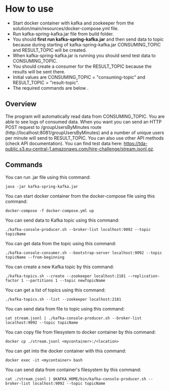 # How to use

- Start docker container with kafka and zookeeper from the solution/main/resources/docker-compose.yml file.
- Run kafka-spring-kafka.jar file from build folder.
- You should **first run kafka-spring-kafka.jar** and then send data to topic because during starting of kafka-spring-kafka.jar CONSUMING_TOPIC and RESULT_TOPIC will be created.
- When kafka-spring-kafka.jar is running you should send test data to CONSUMING_TOPIC.
- You should create a consumer for the RESULT_TOPIC because the results will be sent there.
- Initial values are CONSUMING_TOPIC = "consuming-topic" and RESULT_TOPIC = "result-topic".
- The required commands are below .

## Overview

The program will automatically read data from CONSUMING_TOPIC. You are able to see logs of consumed data. When you want you can send an HTTP POST request to /groupUsersByMinutes route (http://localhost:8081/groupUsersByMinutes) and a number of unique users per minute will send to RESULT_TOPIC. You can also use other API methods (check API documentation). You can find test data here: https://tda-public.s3.eu-central-1.amazonaws.com/hire-challenge/stream.jsonl.gz.

## Commands

You can run .jar file using this command:

	java -jar kafka-spring-kafka.jar

You can start docker container from the docker-compose file using this command:

 	docker-compose -f docker-compose.yml up

You can send data to Kafka topic using this command:

 	./kafka-console-producer.sh --broker-list localhost:9092 --topic topicName

You can get data from the topic using this command:

	./kafka-console-consumer.sh --bootstrap-server localhost:9092 --topic topicName --from-beginning

You can create a new Kafka topic by this command:
	
	./kafka-topics.sh --create --zookeeper localhost:2181 --replication-factor 1 --partitions 1 --topic newTopicName

You can get a list of topics using this command:

	./kafka-topics.sh --list --zookeeper localhost:2181

You can send data from file to topic using this command:
	
	cat stream.jsonl | ./kafka-console-producer.sh --broker-list localhost:9092 --topic topicName

You can copy file from filesystem to docker container by this command:

	docker cp ./stream.jsonl <mycontainer>:/<location>

You can get into the docker container with this command:
	
	docker exec -it <mycontainer> bash

You can send data from container's filesystem by this command:

	cat ./stream.jsonl | $KAFKA_HOME/bin/kafka-console-producer.sh --broker-list localhost:9092 --topic topicName